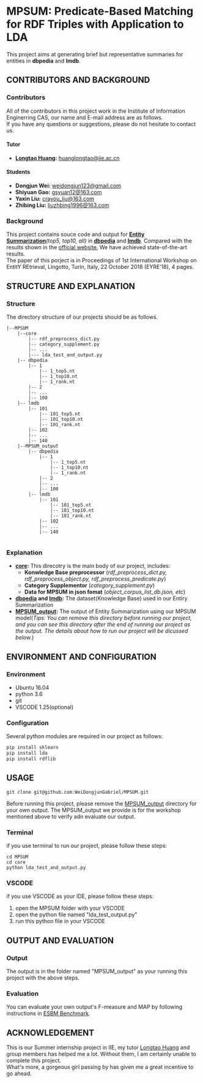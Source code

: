 # MPSUM: Predicate-Based Matching for RDF Triples with Application to LDA<br>
This project aims at generating brief but representative summaries for entities in **dbpedia** and **lmdb**.<br>
## CONTRIBUTORS AND BACKGROUND
### Contributors
All of the contributors in this project work in the Institute of Information Enginerring CAS, our name and E-mail address are as follows.<br>
If you have any questions or suggestions, please do not hesitate to contact us.<br>
#### Tutor
- **[Longtao Huang](http://people.ucas.edu.cn/~huanglongtao):** huanglongtao@iie.ac.cn<br>
#### Students
- **Dongjun Wei:** weidongjun123@gmail.com<br>
- **Shiyuan Gao:** gsyuan12@163.com<br> 
- **Yaxin Liu:** crayou_liu@163.com<br>
- **Zhibing Liu:** liuzhbing1996@163.com<br> 
### Background
This project contains souce code and output for **[Entity Summarization](http://ws.nju.edu.cn/summarization/esbm/)***(top5, top10, all)* in **[dbpedia](https://wiki.dbpedia.org/)** and **[lmdb](http://symas.com/lmdb)**. Compared with the results shown in the [official website](http://ws.nju.edu.cn/summarization/esbm/), We have achieved state-of-the-art results.<br>
The paper of this porject is in Proceedings of 1st International Workshop on EntitY REtrieval, Lingotto, Turin, Italy, 22 October 2018 (EYRE’18), 4 pages.<br>
## STRUCTURE AND EXPLANATION
### Structure
The directory structure of our projects should be as follows.
```
|--MPSUM
	|--core
		|-- rdf_preprocess_dict.py
		|-- category_supplement.py
		|-- ...
		|--- lda_test_and_output.py
	|-- dbpedia
		|-- 1
			|-- 1_top5.nt
			|-- 1_top10.nt
			|-- 1_rank.nt
		|-- 2
		|-- ...
		|-- 100
  	|-- lmdb
		|-- 101
			|-- 101_top5.nt
			|-- 101_top10.nt
			|-- 101_rank.nt
		|-- 102
		|-- ...
		|-- 140
	|--MPSUM_output
		|-- dbpedia
			|-- 1
				|-- 1_top5.nt
				|-- 1_top10.nt
				|-- 1_rank.nt
			|-- 2
			|-- ...
			|-- 100
  		|-- lmdb
			|-- 101
				|-- 101_top5.nt
				|-- 101_top10.nt
				|-- 101_rank.nt
			|-- 102
			|-- ...
			|-- 140
		
```
### Explanation
- **[core](./core):** This direcotry is the main body of our project, includes:<br>
     - **Konwledge Base preprocessor** (*rdf_preprocess_dict.py, rdf_preprocess_object.py, rdf_preprocess_predicate.py*)<br>
     - **Category Supplementor** (*category_supplement.py*)<br>
     - **Data for MPSUM in json fomat** (*object_corpus_list_db.json, etc*)<br>
- **[dbpedia](./dbpedia) and [lmdb](./lmdb):** The dataset(Knowledge Base) used in our Entiry Summarization<br>
- **[MPSUM_output](./MPSUM_output):** The output of Entity Summarization using our MPSUM model(*Tips: You can remove this directory before running our project, and you can see this directory after the end of running our project as the output. The details about how to run our project will be dicussed below.*)<br>
## ENVIRONMENT AND CONFIGURATION
### Environment
- Ubuntu 16.04
- python 3.6 
- git
- VSCODE 1.25(optional)
### Configuration
Several python modules are required in our project as follows:
```python
pip install sklearn
pip install lda
pip install rdflib
```
## USAGE
```linux
git clone git@github.com:WeiDongjunGabriel/MPSUM.git
```
Before running this project, please remove the [MPSUM_output](./MPSUM_output) directory for your own output. The MPSUM_output we provide is for the workshop mentioned above to verify adn evaluate our output.
### Terminal 
if you use terminal to run our project, please follow these steps:
```linux
cd MPSUM
cd core 
python lda_test_and_output.py
```
### VSCODE
if you use VSCODE as your IDE, please follow these steps:
1. open the MPSUM folder with your VSCODE
2. open the python file named "lda_test_output.py"
3. run this python file in your VSCODE
## OUTPUT AND EVALUATION
### Output
The output is in the folder named "MPSUM_output" as your running this project with the above steps.
### Evaluation
You can evaluate your own output's F-measure and MAP by following instructions in [ESBM Benchmark](http://ws.nju.edu.cn/summarization/esbm/).
## ACKNOWLEDGEMENT
This is our Summer internship project in IIE, my tutor [Longtao Huang](http://people.ucas.edu.cn/~huanglongtao) and group members has helped me a lot. Without them, I am certainly unable to complete this project.<br>
What's more, a gorgeous girl passing by has given me a great incentive to go ahead.<br>  
